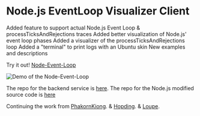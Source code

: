 # Node.js EventLoop Visualizer Client

Added feature to support actual Node.js Event Loop & processTicksAndRejections traces
Added better visualization of Node.js' event loop phases
Added a visualizer of the processTicksAndRejections loop
Added a "terminal" to print logs with an Ubuntu skin
New examples and descriptions

Try it out! [Node-Event-Loop](https://node-event-loop.herokuapp.com/)

![Demo of the Node-Event-Loop](LoopDemo.gif)

The repo for the backend service is [here](https://github.com/Darkripper214/Node-EventLoop-Visualizer-Server).
The repo for the Node.js modified source code is [here]()

Continuing the work from [PhakornKiong](https://github.com/PhakornKiong). & [Hopding](https://github.com/Hopding/). & [Loupe](http://latentflip.com/loupe/).
